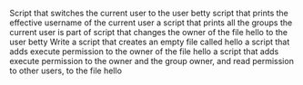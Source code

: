 Script that switches the current user to the user betty
script that prints the effective username of the current user
a script that prints all the groups the current user is part of
script that changes the owner of the file hello to the user betty
Write a script that creates an empty file called hello
a script that adds execute permission to the owner of the file hello
a script that adds execute permission to the owner and the group owner, and read permission to other users, to the file hello
